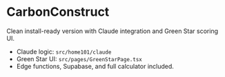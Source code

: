 # CarbonConstruct

Clean install-ready version with Claude integration and Green Star scoring UI.

- Claude logic: `src/home101/claude`
- Green Star UI: `src/pages/GreenStarPage.tsx`
- Edge functions, Supabase, and full calculator included.